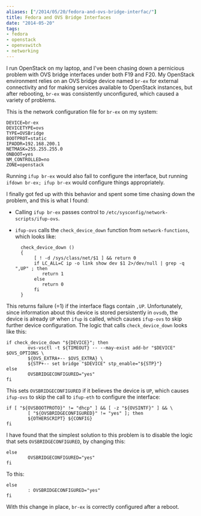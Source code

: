 ```yaml
---
aliases: ["/2014/05/20/fedora-and-ovs-bridge-interfac/"]
title: Fedora and OVS Bridge Interfaces
date: "2014-05-20"
tags:
- fedora
- openstack
- openvswitch
- networking
---
```


I run OpenStack on my laptop, and I've been chasing down a pernicious
problem with OVS bridge interfaces under both F19 and F20.  My
OpenStack environment relies on an OVS bridge device named `br-ex` for
external connectivity and for making services available to OpenStack
instances, but after rebooting, `br-ex` was consistently unconfigured,
which caused a variety of problems.

This is the network configuration file for `br-ex` on my system:

    DEVICE=br-ex
    DEVICETYPE=ovs
    TYPE=OVSBridge
    BOOTPROT=static
    IPADDR=192.168.200.1
    NETMASK=255.255.255.0
    ONBOOT=yes
    NM_CONTROLLED=no
    ZONE=openstack

Running `ifup br-ex` would also fail to configure the interface, but
running `ifdown br-ex; ifup br-ex` would configure things
appropriately.

I finally got fed up with this behavior and spent some time chasing
down the problem, and this is what I found:

- Calling `ifup br-ex` passes control to
  `/etc/sysconfig/network-scripts/ifup-ovs`.
- `ifup-ovs` calls the `check_device_down` function from
  `network-functions`, which looks like:

        check_device_down ()
        {
             [ ! -d /sys/class/net/$1 ] && return 0
             if LC_ALL=C ip -o link show dev $1 2>/dev/null | grep -q ",UP" ; then
                return 1
             else
                return 0
             fi
        }

This returns failure (=1) if the interface flags contain `,UP`.
Unfortunately, since information about this device is stored
persistently in `ovsdb`, the device is already `UP` when `ifup` is
called, which causes `ifup-ovs` to skip further device
configuration.  The logic that calls `check_device_down` looks like
this:

    if check_device_down "${DEVICE}"; then
            ovs-vsctl -t ${TIMEOUT} -- --may-exist add-br "$DEVICE" $OVS_OPTIONS \
            ${OVS_EXTRA+-- $OVS_EXTRA} \
            ${STP+-- set bridge "$DEVICE" stp_enable="${STP}"}
    else
            OVSBRIDGECONFIGURED="yes"
    fi

This sets `OVSBRIDGECONFIGURED` if it believes the device is `UP`,
which causes `ifup-ovs` to skip the call to `ifup-eth` to configure
the interface:

    if [ "${OVSBOOTPROTO}" != "dhcp" ] && [ -z "${OVSINTF}" ] && \
            [ "${OVSBRIDGECONFIGURED}" != "yes" ]; then
            ${OTHERSCRIPT} ${CONFIG}
    fi

I have found that the simplest solution to this problem is to disable
the logic that sets `OVSBRIDGECONFIGURED`, by changing this:

    else
            OVSBRIDGECONFIGURED="yes"
    fi

To this:

    else
            : OVSBRIDGECONFIGURED="yes"
    fi

With this change in place, `br-ex` is correctly configured after a
reboot.

